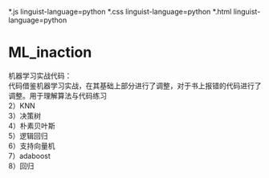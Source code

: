 *.js linguist-language=python
*.css linguist-language=python
*.html linguist-language=python

# ML_inaction
机器学习实战代码：\
代码借鉴机器学习实战，在其基础上部分进行了调整，对于书上报错的代码进行了调整。用于理解算法与代码练习\
2）KNN\
3）决策树\
4）朴素贝叶斯\
5）逻辑回归\
6）支持向量机\
7）adaboost\
8）回归
